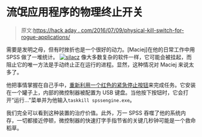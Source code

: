 # 流氓应用程序的物理终止开关

> 原文:[https://hack aday . com/2016/07/09/physical-kill-switch-for-rogue-applications/](https://hackaday.com/2016/07/09/physical-kill-switch-for-rogue-applications/)

需要是发明之母，但有时挫折也是一个很好的动力。[Maciej]在他的日常工作中用 SPSS 做了一堆统计。 [![silacz](../Images/b27f5bcd47e5f30d7657776f2bc09f42.png)](https://hackaday.com/wp-content/uploads/2016/06/silacz.jpg) 像大多数复杂的软件一样，它可能会被挂起，而阻止它的唯一方法是手动终止正在运行的进程。显然，这种情况对 Maciej 来说太多了。

他把事情掌握在自己手中，[重新利用一个红色的紧急停止按钮](https://hackaday.io/project/12378-spss-kill-switch)来完成任务。它安装在一个罐子上，内部的微控制器被配置为 USB 键盘。当他按下按钮时，它会打开“运行…”菜单并为他输入`taskkill spssengine.exe`。

我们完全可以看到这种装置的治疗价值。此外，万一 SPSS 吞噬了他的系统内存，一切都接近停顿，微控制器的快速打字手指节省的关键几秒钟可能是一个救命稻草。